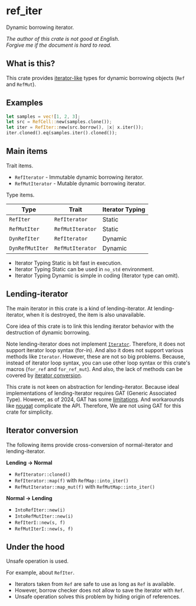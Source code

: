 ref_iter
===

Dynamic borrowing iterator.

*The author of this crate is not good at English.*  
*Forgive me if the document is hard to read.*

## What is this?

This crate provides [iterator-like](#lending-iterator) types
for dynamic borrowing objects (`Ref` and `RefMut`).

## Examples

```rust
let samples = vec![1, 2, 3];
let src = RefCell::new(samples.clone());
let iter = RefIter::new(src.borrow(), |x| x.iter());
iter.cloned().eq(samples.iter().cloned());
```

## Main items

Trait items.

* `RefIterator` - Immutable dynamic borrowing iterator.
* `RefMutIterator` - Mutable dynamic borrowing iterator.

Type items.

| Type            | Trait            | Iterator Typing |
|-----------------|------------------|-----------------|
| `RefIter`       | `RefIterator`    | Static          |
| `RefMutIter`    | `RefMutIterator` | Static          |
| `DynRefIter`    | `RefIterator`    | Dynamic         |
| `DynRefMutIter` | `RefMutIterator` | Dynamic         |

* Iterator Typing Static is bit fast in execution.
* Iterator Typing Static can be used in `no_std` environment.
* Iterator Typing Dynamic is simple in coding (Iterator type can omit).

## Lending-iterator

The main iterator in this crate is a kind of lending-iterator.
At lending-iterator, when it is destroyed, the item is also unavailable.

Core idea of this crate is to link this lending iterator behavior
with the destruction of dynamic borrowing.

Note lending-iterator does not implement [`Iterator`]. Therefore, it does
not support iterator loop syntax (for-in). And also it does not support
various methods like `Iterator`. However, these are not so big problems.
Because, instead of iterator loop syntax, you can use other loop syntax
or this crate's macros (`for_ref` and `for_ref_mut`). And also, the lack
of methods can be covered by [iterator conversion](#iterator-conversion).

This crate is not keen on abstraction for lending-iterator. Because ideal
implementations of lending-Iterator requires GAT (Generic Associated Type).
However, as of 2024, GAT has some [limitations][gat-issue]. And workarounds
like [nougat] complicate the API. Therefore, We are not using GAT for this
crate for simplicity.

[gat-issue]:https://blog.rust-lang.org/2022/10/28/gats-stabilization.html
[nougat]:https://crates.io/crates/nougat
[`Iterator`]:https://doc.rust-lang.org/stable/std/iter/trait.Iterator.html

## Iterator conversion

The following items provide cross-conversion of normal-iterator
and lending-iterator.

**Lending -> Normal**
* `RefIterator::cloned()`
* `RefIterator::map(f)` with `RefMap::into_iter()`
* `RefMutIterator::map_mut(f)` with `RefMutMap::into_iter()`

**Normal -> Lending**
* `IntoRefIter::new(i)`
* `IntoRefMutIter::new(i)`
* `RefIterI::new(s, f)`
* `RefMutIterI::new(s, f)`

## Under the hood

Unsafe operation is used.

For example, about `RefIter`.

- Iterators taken from `Ref` are safe to use as long as `Ref` is available.
- However, borrow checker does not allow to save the iterator with `Ref`.
- Unsafe operation solves this problem by hiding origin of references.
